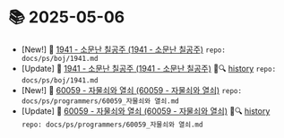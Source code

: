 # 📚 2025-05-06
- [New!] 📗 [1941 - 소문난 칠공주 (1941 - 소문난 칠공주)](https://til.qriosity.dev/featured/ps/boj/1941) `repo: docs/ps/boj/1941.md`
- [Update] 📙 [1941 - 소문난 칠공주 (1941 - 소문난 칠공주)](https://til.qriosity.dev/featured/ps/boj/1941) 📃🔍 [history](https://github.com/Queue-ri/TIL/commits/main/docs/ps/boj/1941.md?since=2025-05-06T00:00:00Z&until=2025-05-06T23:59:59Z) `repo: docs/ps/boj/1941.md`
- [New!] 📗 [60059 - 자물쇠와 열쇠 (60059 - 자물쇠와 열쇠)](https://til.qriosity.dev/featured/ps/programmers/60059_자물쇠와%20열쇠) `repo: docs/ps/programmers/60059_자물쇠와 열쇠.md`
- [Update] 📙 [60059 - 자물쇠와 열쇠 (60059 - 자물쇠와 열쇠)](https://til.qriosity.dev/featured/ps/programmers/60059_자물쇠와%20열쇠) 📃🔍 [history](https://github.com/Queue-ri/TIL/commits/main/docs/ps/programmers/60059_자물쇠와%20열쇠.md?since=2025-05-06T00:00:00Z&until=2025-05-06T23:59:59Z) `repo: docs/ps/programmers/60059_자물쇠와 열쇠.md`
